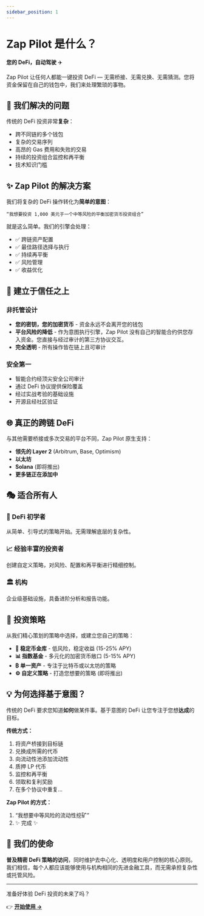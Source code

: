 ```yaml
---
sidebar_position: 1
---
```


# Zap Pilot 是什么？

**您的 DeFi，自动驾驶** ✈️

Zap Pilot 让任何人都能一键投资 DeFi
— 无需桥接、无需兑换、无需猜测。您将资金保留在自己的钱包中，我们来处理繁琐的事物。

## 🎯 我们解决的问题

传统的 DeFi 投资非常**复杂**：

- 跨不同链的多个钱包
- 复杂的交易序列
- 高昂的 Gas 费用和失败的交易
- 持续的投资组合监控和再平衡
- 技术知识门槛

## ✨ Zap Pilot 的解决方案

我们将复杂的 DeFi 操作转化为**简单的意图**：

```
“我想要投资 1,000 美元于一个中等风险的平衡加密货币投资组合”
```

就是这么简单。我们的引擎会处理：

- ✅ 跨链资产配置
- ✅ 最佳路径选择与执行
- ✅ 持续再平衡
- ✅ 风险管理
- ✅ 收益优化

## 🔐 建立于信任之上

### 非托管设计

- **您的密钥，您的加密货币** - 资金永远不会离开您的钱包
- **平台风险的降低** - 作为意图执行引擎，Zap
  Pilot 没有自己的智能合约供您存入资金。您直接与经过审计的第三方协议交互。
- **完全透明** - 所有操作皆在链上且可审计

### 安全第一

- 智能合约经顶尖安全公司审计
- 通过 DeFi 协议提供保险覆盖
- 经过实战考验的基础设施
- 开源且经社区验证

## 🌐 真正的跨链 DeFi

与其他需要桥接或多次交易的平台不同，Zap Pilot 原生支持：

- **领先的 Layer 2** (Arbitrum, Base, Optimism)
- **以太坊**
- **Solana** (即将推出)
- **更多链正在添加中**

## 🎭 适合所有人

### 🔰 **DeFi 初学者**

从简单、引导式的策略开始。无需理解底层的复杂性。

### 📈 **经验丰富的投资者**

创建自定义策略，对风险、配置和再平衡进行精细控制。

### 🏛️ **机构**

企业级基础设施，具备进阶分析和报告功能。

## 🚀 投资策略

从我们精心策划的策略中选择，或建立您自己的策略：

- **🏦 稳定币金库** - 低风险，稳定收益 (15-25% APY)
- **📊 指数基金** - 多元化的加密货币敞口 (5-15% APY)
- **₿ 单一资产** - 专注于比特币或以太坊的策略
- **⚙️ 自定义策略** - 打造您想要的策略 (即将推出)

## 💡 为何选择基于意图？

传统的 DeFi 要求您知道**如何**做某件事。基于意图的 DeFi 让您专注于您想**达成**的目标。

**传统方式：**

1. 将资产桥接到目标链
2. 兑换成所需的代币
3. 向流动性池添加流动性
4. 质押 LP 代币
5. 监控和再平衡
6. 领取和复利奖励
7. 在多个协议中重复...

**Zap Pilot 的方式：**

1. “我想要中等风险的流动性挖矿”
2. ✨ 完成 ✨

## 🎯 我们的使命

**普及精密 DeFi 策略的访问**，同时维护去中心化、透明度和用户控制的核心原则。我们相信，每个人都应该能够使用与机构相同的先进金融工具，而无需承担复杂性或托管风险。

---

准备好体验 DeFi 投资的未来了吗？

👉 **[开始使用 →](./getting-started)**

